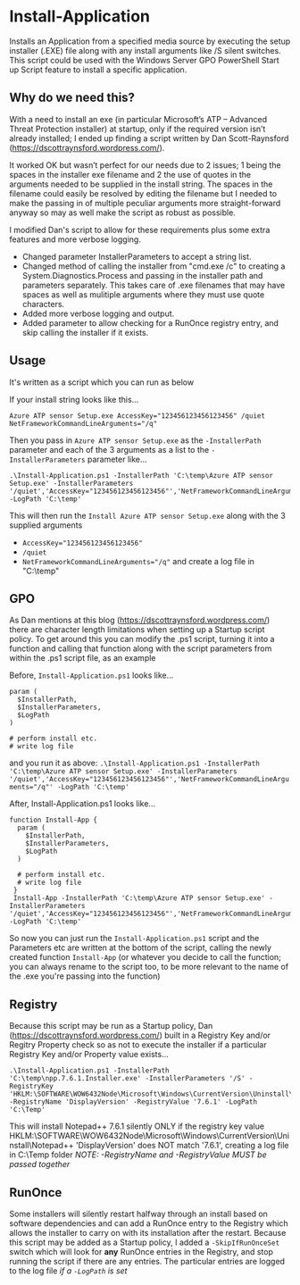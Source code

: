 # Install-Application
Installs an Application from a specified media source by executing the setup installer (.EXE) file along with any install arguments like /S silent switches.
This script could be used with the Windows Server GPO PowerShell Start up Script feature to install a specific application.

## Why do we need this? 
With a need to install an exe (in particular Microsoft’s ATP – Advanced Threat Protection installer) at startup, only if the required version isn’t already installed; I ended up finding a script written by Dan Scott-Raynsford (https://dscottraynsford.wordpress.com/).

It worked OK but wasn’t perfect for our needs due to 2 issues; 1 being the spaces in the installer exe filename and 2 the use of quotes in the arguments needed to be supplied in the install string. The spaces in the filename could easily be resolved by editing the filename but I needed to make the passing in of multiple peculiar arguments more straight-forward anyway so may as well make the script as robust as possible.

I modified Dan's script to allow for these requirements plus some extra features and more verbose logging.

- Changed parameter InstallerParameters to accept a string list.
- Changed method of calling the installer from "cmd.exe /c" to creating a System.Diagnostics.Process and passing in the installer path and parameters separately. This takes care of .exe filenames that may have spaces as well as mulitiple arguments where they must use quote characters.
- Added more verbose logging and output.
- Added parameter to allow checking for a RunOnce registry entry, and skip calling the installer if it exists.

## Usage
It's written as a script which you can run as below

If your install string looks like this...
```
Azure ATP sensor Setup.exe AccessKey="123456123456123456" /quiet NetFrameworkCommandLineArguments="/q"
```
Then you pass in `Azure ATP sensor Setup.exe` as the `-InstallerPath` parameter and each of the 3 arguments as a list to the `-InstallerParameters` parameter
like...    
```
.\Install-Application.ps1 -InstallerPath 'C:\temp\Azure ATP sensor Setup.exe' -InstallerParameters '/quiet','AccessKey="123456123456123456"','NetFrameworkCommandLineArguments="/q"' -LogPath 'C:\temp'
```
 This will then run the `Install Azure ATP sensor Setup.exe` along with the 3 supplied arguments
  - `AccessKey="123456123456123456"`
  - `/quiet`
  - `NetFrameworkCommandLineArguments="/q"`
  and create a log file in "C:\temp"
  
## GPO
As Dan mentions at this blog (https://dscottraynsford.wordpress.com/) there are character length limitations when setting up a Startup script policy. To get around this you can modify the .ps1 script, turning it into a function and calling that function along with the script parameters from within the .ps1 script file, as an example

Before, `Install-Application.ps1` looks like...
```
param (
  $InstallerPath,
  $InstallerParameters,
  $LogPath
)

# perform install etc.
# write log file
```
and you run it as above: `.\Install-Application.ps1 -InstallerPath 'C:\temp\Azure ATP sensor Setup.exe' -InstallerParameters '/quiet','AccessKey="123456123456123456"','NetFrameworkCommandLineArguments="/q"' -LogPath 'C:\temp'`

After, Install-Application.ps1 looks like...
```
function Install-App {
  param (
    $InstallerPath,
    $InstallerParameters,
    $LogPath
  )

  # perform install etc.
  # write log file
 }
 Install-App -InstallerPath 'C:\temp\Azure ATP sensor Setup.exe' -InstallerParameters '/quiet','AccessKey="123456123456123456"','NetFrameworkCommandLineArguments="/q"' -LogPath 'C:\temp'
```
So now you can just run the `Install-Application.ps1` script and the Parameters etc are written at the bottom of the script, calling the newly created function `Install-App` (or whatever you decide to call the function; you can always rename to the script too, to be more relevant to the name of the .exe you're passing into the function)

## Registry
Because this script may be run as a Startup policy, Dan (https://dscottraynsford.wordpress.com/) built in a Registry Key and/or Regitry Property check so as not to execute the installer if a particular Registry Key and/or Property value exists...
```
.\Install-Application.ps1 -InstallerPath 'C:\temp\npp.7.6.1.Installer.exe' -InstallerParameters '/S' -RegistryKey 'HKLM:\SOFTWARE\WOW6432Node\Microsoft\Windows\CurrentVersion\Uninstall\Notepad++' -RegistryName 'DisplayVersion' -RegistryValue '7.6.1' -LogPath 'C:\Temp'
```
This will install Notepad++ 7.6.1 silently ONLY if the registry key value HKLM:\SOFTWARE\WOW6432Node\Microsoft\Windows\CurrentVersion\Uninstall\Notepad++ 'DisplayVersion' does NOT match '7.6.1', creating a log file in C:\Temp folder
*NOTE: -RegistryName and -RegistryValue MUST be passed together*

## RunOnce
Some installers will silently restart halfway through an install based on software dependencies and can add a RunOnce entry to the Registry which allows the installer to carry on with its installation after the restart. Because this script may be added as a Startup policy, I added a `-SkipIfRunOnceSet` switch which will look for **any** RunOnce entries in the Registry, and stop running the script if there are any entries. The particular entries are logged to the log file *if a `-LogPath` is set*
